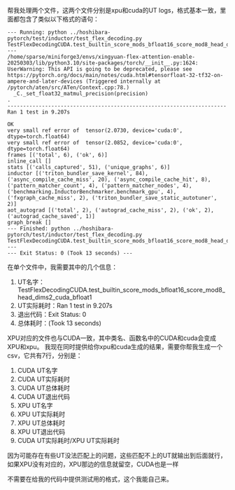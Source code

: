 帮我处理两个文件，这两个文件分别是xpu和cuda的UT logs，格式基本一致，里面都包含了类似以下格式的语句：
```
--- Running: python ../hoshibara-pytorch/test/inductor/test_flex_decoding.py TestFlexDecodingCUDA.test_builtin_score_mods_bfloat16_score_mod8_head_dims2_cuda_bfloat16 ---
/home/sparse/miniforge3/envs/xingyuan-flex-attention-enable-20250303/lib/python3.10/site-packages/torch/__init__.py:1624: UserWarning: This API is going to be deprecated, please see https://pytorch.org/docs/main/notes/cuda.html#tensorfloat-32-tf32-on-ampere-and-later-devices (Triggered internally at /pytorch/aten/src/ATen/Context.cpp:78.)
  _C._set_float32_matmul_precision(precision)
.
----------------------------------------------------------------------
Ran 1 test in 9.207s

OK
very small ref error of  tensor(2.0730, device='cuda:0', dtype=torch.float64)
very small ref error of  tensor(2.0852, device='cuda:0', dtype=torch.float64)
frames [('total', 6), ('ok', 6)]
inline_call []
stats [('calls_captured', 51), ('unique_graphs', 6)]
inductor [('triton_bundler_save_kernel', 84), ('async_compile_cache_miss', 20), ('async_compile_cache_hit', 8), ('pattern_matcher_count', 4), ('pattern_matcher_nodes', 4), ('benchmarking.InductorBenchmarker.benchmark_gpu', 4), ('fxgraph_cache_miss', 2), ('triton_bundler_save_static_autotuner', 2)]
aot_autograd [('total', 2), ('autograd_cache_miss', 2), ('ok', 2), ('autograd_cache_saved', 1)]
graph_break []
--- Finished: python ../hoshibara-pytorch/test/inductor/test_flex_decoding.py TestFlexDecodingCUDA.test_builtin_score_mods_bfloat16_score_mod8_head_dims2_cuda_bfloat16 ---
--- Exit Status: 0 (Took 13 seconds) ---
```

在单个文件中，我需要其中的几个信息：
1. UT名字：TestFlexDecodingCUDA.test_builtin_score_mods_bfloat16_score_mod8_head_dims2_cuda_bfloat1
2. UT实际耗时：Ran 1 test in 9.207s
3. 退出代码：Exit Status: 0
4. 总体耗时：(Took 13 seconds)

XPU对应的文件也与CUDA一致，其中类名、函数名中的CUDA和cuda会变成XPU和xpu。
我现在同时提供给你xpu和cuda生成的结果，需要你帮我生成一个csv，它共有7行，分别是：
1. CUDA UT名字
2. CUDA UT实际耗时
3. CUDA UT总体耗时
4. CUDA UT退出代码
5. XPU UT名字
6. XPU UT实际耗时
7. XPU UT总体耗时
8. XPU UT退出代码
9. CUDA UT实际耗时/XPU UT实际耗时

因为可能存在有些UT没法匹配上的问题，这些匹配不上的UT就输出到后面就行，如果XPU没有对应的，XPU那边的信息就留空，CUDA也是一样

不需要在给我的代码中提供测试用的格式，这个我能自己来。
